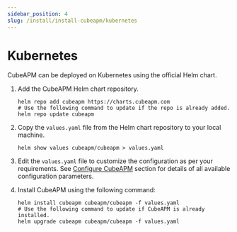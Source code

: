 ```yaml
---
sidebar_position: 4
slug: /install/install-cubeapm/kubernetes
---
```


# Kubernetes

CubeAPM can be deployed on Kubernetes using the official Helm chart.

1. Add the CubeAPM Helm chart repository.

   ```shell
   helm repo add cubeapm https://charts.cubeapm.com
   # Use the following command to update if the repo is already added.
   helm repo update cubeapm
   ```

1. Copy the `values.yaml` file from the Helm chart repository to your local machine.

   ```shell
   helm show values cubeapm/cubeapm > values.yaml
   ```

1. Edit the `values.yaml` file to customize the configuration as per your requirements. See [Configure CubeAPM](../02_configure/02_configure.md) section for details of all available configuration parameters.

1. Install CubeAPM using the following command:

   ```shell
   helm install cubeapm cubeapm/cubeapm -f values.yaml
   # Use the following command to update if CubeAPM is already installed.
   helm upgrade cubeapm cubeapm/cubeapm -f values.yaml
   ```
